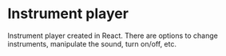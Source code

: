 # Instrument player

Instrument player created in React. There are options to change instruments, manipulate the sound, turn on/off, etc.
